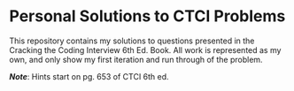 # Personal Solutions to CTCI Problems

This repository contains my solutions to questions presented in the Cracking the Coding Interview 6th Ed. Book. All work is represented as my own, and only show my first iteration and run through of the problem.


***Note***: Hints start on pg. 653 of CTCI 6th ed.
